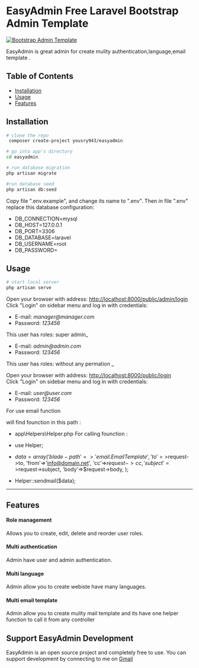 # EasyAdmin Free Laravel Bootstrap Admin Template


[![Bootstrap Admin Template](https://drive.google.com/file/d/1OYqxCqdpFZvLqY1u8ewIe-YTUCd2D4i_/view?usp=sharing)](https://drive.google.com/file/d/1OYqxCqdpFZvLqY1u8ewIe-YTUCd2D4i_/view?usp=sharing)


EasyAdmin is  great admin  for  create  mulity authentication,language,email template .

## Table of Contents


* [Installation](#installation)
* [Usage](#Usage)
* [Features](#Features)




## Installation

``` bash
# clone the repo
 composer create-project yousry943/easyadmin

# go into app's directory
cd easyadmin

# run database migration
php artisan migrate

#run database seed
php artisan db:seed

```


Copy file ".env.example", and change its name to ".env".
Then in file ".env" replace this database configuration:
* DB_CONNECTION=mysql
* DB_HOST=127.0.0.1
* DB_PORT=3306
* DB_DATABASE=laravel
* DB_USERNAME=root
* DB_PASSWORD=





## Usage

``` bash
# start local server
php artisan serve


```
Open your browser with address: [http://localhost:8000/public/admin/login](http://localhost:8000/public/admin/login)  
Click "Login" on sidebar menu and log in with credentials:

* E-mail: _manager@manager.com_
* Password: _123456_

This user has roles: super admin_


* E-mail: _admin@admin.com_
* Password: _123456_

This user has roles: without any permation _


Open your browser with address: [http://localhost:8000/public/login](http://localhost:8000/public/login)  
Click "Login" on sidebar menu and log in with credentials:

* E-mail: _user@user.com_
* Password: _123456_




For use email function  

will find founction in  this  path :

* app\Helpers\Helper.php
For calling  founction :

* use Helper;
*   $data  = array('blade-path' => 'email.EmailTemplate',
           'to'=>$request->to,
           'from'=>'info@domain.net',
           'cc'=>$request->cc,
           'subject'=>$request->subject,
           'body'=>$request->body,
            );
* Helper::sendmail($data);


---


## Features


#### Role management
Allows you to create, edit, delete and reorder user roles.

#### Multi authentication
Admin have user and  admin authentication.

#### Multi language
Admin allow you to  create webiste have many languages.

#### Multi email template
Admin allow you to  create mulity mail template and its have  one helper function to call it from any  controller  



## Support EasyAdmin Development

EasyAdmin is an  open source project and completely free to use.  You can support development  by connecting to me  on [Gmail](mailto:ayousry943@gmail.com)
